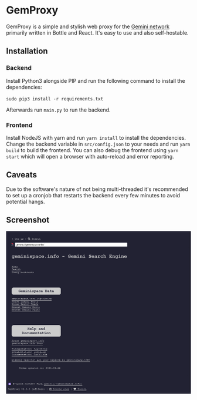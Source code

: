 # GemProxy

GemProxy is a simple and stylish web proxy for the [Gemini network](https://gemini.circumlunar.space) primarily written in Bottle and React. It's easy to use and also self-hostable.

## Installation

### Backend

Install Python3 alongside PIP and run the following command to install the dependencies:

`sudo pip3 install -r requirements.txt`

Afterwards run `main.py` to run the backend.

### Frontend

Install NodeJS with yarn and run `yarn install` to install the dependencies. Change the backend variable in `src/config.json` to your needs and run `yarn build` to build the frontend. You can also debug the frontend using `yarn start` which will open a browser with auto-reload and error reporting.

## Caveats

Due to the software's nature of not being multi-threaded it's recommended to set up a cronjob that restarts the backend every few minutes to avoid potential hangs.

## Screenshot

![Screenshot](screenshot.png)
